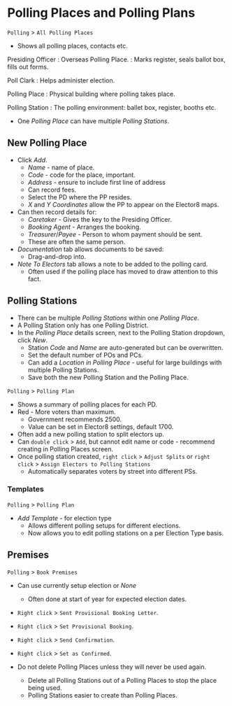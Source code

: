 # Polling Places and Polling Plans

`Polling` > `All Polling Places`

* Shows all polling places, contacts etc.

Presiding Officer
: Overseas Polling Place.
: Marks register, seals ballot box, fills out forms.

Poll Clark
: Helps administer election.

Polling Place
: Physical building where polling takes place.

Polling Station
: The polling environment: ballet box, register, booths etc.

* One *Polling Place* can have multiple *Polling Stations*.

## New Polling Place

* Click *Add*.
  * *Name* - name of place.
  * *Code* - code for the place, important.
  * *Address* - ensure to include first line of address
  * Can record fees.
  * Select the PD where the PP resides.
  * *X* and *Y Coordinates* allow the PP to appear on the Elector8 maps.
* Can then record details for:
  * *Caretaker* - Gives the key to the Presiding Officer.
  * *Booking Agent* - Arranges the booking.
  * *Treasurer*/*Payee* - Person to whom payment should be sent.
  * These are often the same person.
* *Documentation* tab allows documents to be saved:
  * Drag-and-drop into.
* *Note To Electors* tab allows a note to be added to the polling card.
  * Often used if the polling place has moved to draw attention to this fact.

## Polling Stations

* There can be multiple *Polling Stations* within one *Polling Place*.
* A Polling Station only has one Polling District.
* In the *Polling Place* details screen, next to the Polling Station dropdown, click *New*.
  * Station *Code* and *Name* are auto-generated but can be overwritten.
  * Set the default number of POs and PCs.
  * Can add a *Location in Polling Place* - useful for large buildings with multiple Polling Stations.
  * Save both the new Polling Station and the Polling Place.

`Polling` > `Polling Plan`

* Shows a summary of polling places for each PD.
* Red - More voters than maximum.
  * Government recommends 2500.
  * Value can be set in Elector8 settings, default 1700.
* Often add a new polling station to split electors up.
* Can `double click` > `Add`, but cannot edit name or code - recommend creating in Polling Places screen.
* Once polling station created, `right click` > `Adjust Splits` or `right click` > `Assign Electors to Polling Stations`
  * Automatically separates voters by street into different PSs.

### Templates

`Polling` > `Polling Plan`

* *Add Template* - for election type
  * Allows different polling setups for different elections.
  * Now allows you to edit polling stations on a per Election Type basis.

## Premises

`Polling` > `Book Premises`

* Can use currently setup election or *None*
  * Often done at start of year for expected election dates.
* `Right click` > `Sent Provisional Booking Letter`.
* `Right click` > `Set Provisional Booking`.
* `Right click` > `Send Confirmation`.
* `Right click` > `Set as Confirmed`.

* Do not delete Polling Places unless they will never be used again.
  * Delete all Polling Stations out of a Polling Places to stop the place being used.
  * Polling Stations easier to create than Polling Places.
  